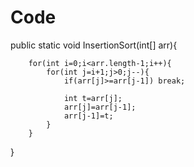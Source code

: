 # Code

public static void InsertionSort(int[] arr){

        for(int i=0;i<arr.length-1;i++){
            for(int j=i+1;j>0;j--){
                if(arr[j]>=arr[j-1]) break;

                int t=arr[j];
                arr[j]=arr[j-1];
                arr[j-1]=t;
            }
        }
}
